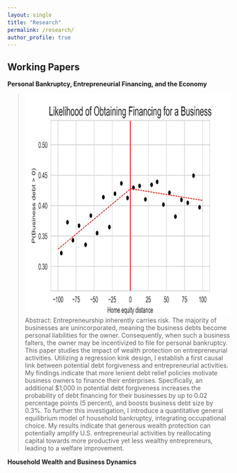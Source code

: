 ```yaml
---
layout: single
title: "Research"
permalink: /research/
author_profile: true
---
```


## Working Papers

**Personal Bankruptcy, Entrepreneurial Financing, and the Economy**  
><img src="/images/rdplot_whether_biz_debt.jpg" width="500" height="500"><br/>
> Abstract: Entrepreneurship inherently carries risk. The majority of businesses are unincorporated, meaning the business debts become personal liabilities for the owner. Consequently, when such a business falters, the owner may be incentivized to file for personal bankruptcy. This paper studies the impact of wealth protection on entrepreneurial activities. Utilizing a regression kink design, I establish a first causal link between potential debt forgiveness and entrepreneurial activities. My findings indicate that more lenient debt relief policies motivate business owners to finance their enterprises. Specifically, an additional $1,000 in potential debt forgiveness increases the probability of debt financing for their businesses by up to 0.02 percentage points (5 percent), and boosts business debt size by 0.3%.   To further this investigation, I introduce a quantitative general equilibrium model of household bankruptcy, integrating occupational choice. My results indicate that generous wealth protection can potentially amplify U.S. entrepreneurial activities by reallocating capital towards more productive yet less wealthy entrepreneurs, leading to a welfare improvement. <br/>

**Household Wealth and Business Dynamics**  
